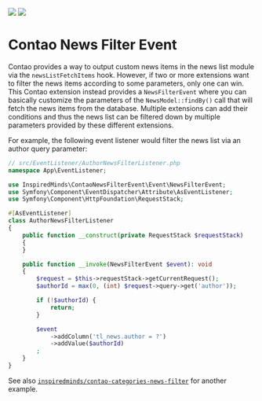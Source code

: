 [![](https://img.shields.io/packagist/v/inspiredminds/contao-news-filter-event.svg)](https://packagist.org/packages/inspiredminds/contao-news-filter-event)
[![](https://img.shields.io/packagist/dt/inspiredminds/contao-news-filter-event.svg)](https://packagist.org/packages/inspiredminds/contao-news-filter-event)

Contao News Filter Event
========================

Contao provides a way to output custom news items in the news list module via the `newsListFetchItems` hook. However,
if two or more extensions want to filter the news items according to some parameters, only one can win. This Contao
extension instead provides a `NewsFilterEvent` where you can basically customize the parameters of the 
`NewsModel::findBy()` call that will fetch the news items from the database. Multiple extensions can add their 
conditions and thus the news list can be filtered down by multiple parameters provided by these different extensions.

For example, the following event listener would filter the news list via an author query parameter:

```php
// src/EventListener/AuthorNewsFilterListener.php
namespace App\EventListener;

use InspiredMinds\ContaoNewsFilterEvent\Event\NewsFilterEvent;
use Symfony\Component\EventDispatcher\Attribute\AsEventListener;
use Symfony\Component\HttpFoundation\RequestStack;

#[AsEventListener]
class AuthorNewsFilterListener
{
    public function __construct(private RequestStack $requestStack)
    {
    }

    public function __invoke(NewsFilterEvent $event): void
    {
        $request = $this->requestStack->getCurrentRequest();
        $authorId = max(0, (int) $request->query->get('author'));

        if (!$authorId) {
            return;
        }

        $event
            ->addColumn('tl_news.author = ?')
            ->addValue($authorId)
        ;
    }
}
```

See also [`inspiredminds/contao-categories-news-filter`](https://github.com/inspiredminds/contao-categories-news-filter)
for another example.
